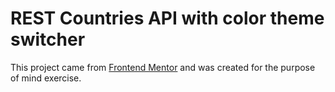 # REST Countries API with color theme switcher

This project came from [Frontend Mentor](https://www.frontendmentor.io/) and was created for the purpose of mind exercise.
